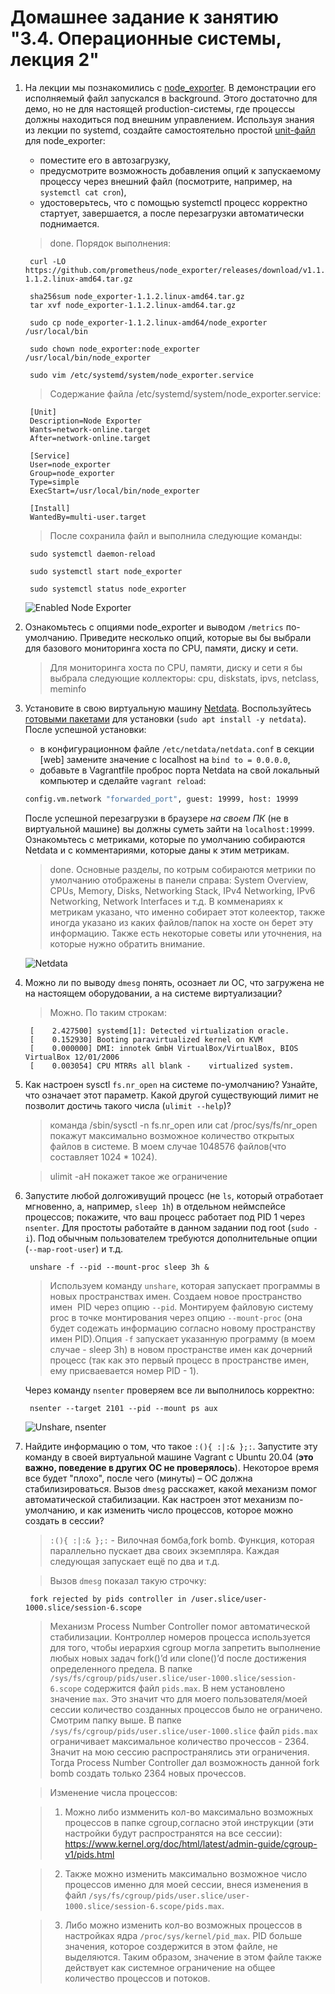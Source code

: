 # Домашнее задание к занятию "3.4. Операционные системы, лекция 2"

1. На лекции мы познакомились с [node_exporter](https://github.com/prometheus/node_exporter/releases). В демонстрации его исполняемый файл запускался в background. Этого достаточно для демо, но не для настоящей production-системы, где процессы должны находиться под внешним управлением. Используя знания из лекции по systemd, создайте самостоятельно простой [unit-файл](https://www.freedesktop.org/software/systemd/man/systemd.service.html) для node_exporter:

    * поместите его в автозагрузку,
    * предусмотрите возможность добавления опций к запускаемому процессу через внешний файл (посмотрите, например, на `systemctl cat cron`),
    * удостоверьтесь, что с помощью systemctl процесс корректно стартует, завершается, а после перезагрузки автоматически поднимается.

	> done. Порядок выполнения:

		curl -LO https://github.com/prometheus/node_exporter/releases/download/v1.1.2/node_exporter-1.1.2.linux-amd64.tar.gz

		sha256sum node_exporter-1.1.2.linux-amd64.tar.gz
		tar xvf node_exporter-1.1.2.linux-amd64.tar.gz

		sudo cp node_exporter-1.1.2.linux-amd64/node_exporter /usr/local/bin

		sudo chown node_exporter:node_exporter /usr/local/bin/node_exporter

		sudo vim /etc/systemd/system/node_exporter.service

	>Содержание файла /etc/systemd/system/node_exporter.service:

		[Unit]
		Description=Node Exporter
		Wants=network-online.target
		After=network-online.target

		[Service]
		User=node_exporter
		Group=node_exporter
		Type=simple
		ExecStart=/usr/local/bin/node_exporter

		[Install]
		WantedBy=multi-user.target

	>После сохранила файл и выполнила следующие команды:

		sudo systemctl daemon-reload

		sudo systemctl start node_exporter

		sudo systemctl status node_exporter

	![Enabled Node Exporter](https://github.com/lenazve1996/imagesforreadme/blob/main/Enabled%20Node%20Exporter%20.png)


1. Ознакомьтесь с опциями node_exporter и выводом `/metrics` по-умолчанию. Приведите несколько опций, которые вы бы выбрали для базового мониторинга хоста по CPU, памяти, диску и сети.

	>Для мониторинга хоста по CPU, памяти, диску и сети я бы выбрала следующие коллекторы:
	cpu, diskstats, ipvs, netclass, meminfo


1. Установите в свою виртуальную машину [Netdata](https://github.com/netdata/netdata). Воспользуйтесь [готовыми пакетами](https://packagecloud.io/netdata/netdata/install) для установки (`sudo apt install -y netdata`). После успешной установки:
    * в конфигурационном файле `/etc/netdata/netdata.conf` в секции [web] замените значение с localhost на `bind to = 0.0.0.0`,
    * добавьте в Vagrantfile проброс порта Netdata на свой локальный компьютер и сделайте `vagrant reload`:

    ```bash
    config.vm.network "forwarded_port", guest: 19999, host: 19999
    ```

    После успешной перезагрузки в браузере *на своем ПК* (не в виртуальной машине) вы должны суметь зайти на `localhost:19999`. Ознакомьтесь с метриками, которые по умолчанию собираются Netdata и с комментариями, которые даны к этим метрикам.

	>done. 
	Основные разделы, по котрым собираются метрики по умолчанию отображены в панели справа:
	 System Overview, CPUs, Memory, Disks,  Networking Stack,  IPv4 Networking,  IPv6 Networking,  Network Interfaces и т.д.
	 В комменариях к метрикам указано, что именно собирает этот колеектор, также иногда указано из каких файлов/папок на хосте он берет эту информацию. Также есть некоторые советы или уточнения, на которые нужно обратить внимание.

	 ![Netdata](https://github.com/lenazve1996/imagesforreadme/blob/main/Netdata.png)

1. Можно ли по выводу `dmesg` понять, осознает ли ОС, что загружена не на настоящем оборудовании, а на системе виртуализации?

	>Можно. По таким строкам:

		[    2.427500] systemd[1]: Detected virtualization oracle.
		[    0.152930] Booting paravirtualized kernel on KVM
		[    0.000000] DMI: innotek GmbH VirtualBox/VirtualBox, BIOS VirtualBox 12/01/2006
		[    0.003054] CPU MTRRs all blank - 	virtualized system.
1. Как настроен sysctl `fs.nr_open` на системе по-умолчанию? Узнайте, что означает этот параметр. Какой другой существующий лимит не позволит достичь такого числа (`ulimit --help`)?
	> команда /sbin/sysctl -n fs.nr_open или cat /proc/sys/fs/nr_open покажут максимально возможное количество открытых файлов в системе. В моем случае 1048576 файлов(что составляет 1024 * 1024).

	>ulimit -aH покажет такое же ограничение
1. Запустите любой долгоживущий процесс (не `ls`, который отработает мгновенно, а, например, `sleep 1h`) в отдельном неймспейсе процессов; покажите, что ваш процесс работает под PID 1 через `nsenter`. Для простоты работайте в данном задании под root (`sudo -i`). Под обычным пользователем требуются дополнительные опции (`--map-root-user`) и т.д.

		unshare -f --pid --mount-proc sleep 3h &
 	>Используем команду `unshare`, которая запускает программы в новых пространствах имен. Создаем новое пространство имен  PID через опцию `--pid`. Монтируем файловую систему proc в точке монтирования через опцию `--mount-proc` (она будет содежать информацию согласно новому пространству имен PID).Опция `-f` запускает указанную программу (в моем случае - sleep 3h) в новом пространстве имен как дочерний процесс (так как это первый процесс в пространстве имен, ему присваевается номер PID - 1).
	
	Через команду `nsenter` проверяем все ли выполнилось корректно:
	
		nsenter --target 2101 --pid --mount ps aux
	![Unshare, nsenter](https://github.com/lenazve1996/imagesforreadme/blob/main/Unshare%2C%20nsenter.png)

1. Найдите информацию о том, что такое `:(){ :|:& };:`. Запустите эту команду в своей виртуальной машине Vagrant с Ubuntu 20.04 (**это важно, поведение в других ОС не проверялось**). Некоторое время все будет "плохо", после чего (минуты) – ОС должна стабилизироваться. Вызов `dmesg` расскажет, какой механизм помог автоматической стабилизации. Как настроен этот механизм по-умолчанию, и как изменить число процессов, которое можно создать в сессии?

	>`:(){ :|:& };:` - Вилочная бомба,fork bomb.  Функция, которая параллельно пускает два своих экземпляра. Каждая следующая запускает ещё по два и т.д.

	>Вызов `dmesg` показал такую строчку:

		fork rejected by pids controller in /user.slice/user-1000.slice/session-6.scope

	>Механизм Process Number Controller помог автоматической стабилизации. Контроллер номеров процесса используется для того, чтобы иерархия cgroup могла запретить выполнение любых новых задач fork()’d или clone()’d после достижения определенного предела. В папке `/sys/fs/cgroup/pids/user.slice/user-1000.slice/session-6.scope` содержится файл `pids.max`. В нем установлено значение `max`. Это значит что для моего пользователя/моей сессии количество созданных процессов было не ограничено. Смотрим папку выше. В папке `/sys/fs/cgroup/pids/user.slice/user-1000.slice` файл `pids.max` ограничивает максимальное количество прочессов - 2364. Значит на мою сессию распространялись эти ограничения. Тогда Process Number Controller дал возможность данной fork bomb создать только 2364 новых прочессов.

	>Изменение числа процессов:

	>1. Можно либо измменить кол-во максимально возможных процессов в папке cgroup,согласно этой инструкции (эти настройки будут распространятся на все сессии): https://www.kernel.org/doc/html/latest/admin-guide/cgroup-v1/pids.html

	>2. Также можно изменить максимально возможное число процессов именно для моей сессии, внеся изменения в файл `/sys/fs/cgroup/pids/user.slice/user-1000.slice/session-6.scope/pids.max`.

	>3. Либо можно изменить кол-во возможных процессов в настройках ядра `/proc/sys/kernel/pid_max`. PID больше значения, которое создержится в этом файле, не выделяются. Таким образом, значение в этом файле также действует как системное ограничение на общее количество процессов и потоков.
